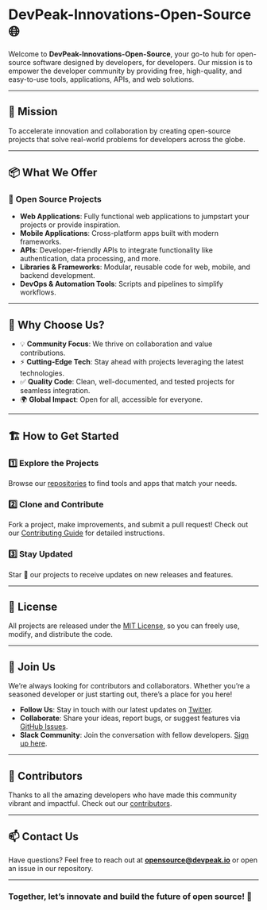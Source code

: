 # DevPeak-Innovations-Open-Source 🌐

Welcome to **DevPeak-Innovations-Open-Source**, your go-to hub for open-source software designed by developers, for developers. Our mission is to empower the developer community by providing free, high-quality, and easy-to-use tools, applications, APIs, and web solutions.

---

## 🎯 **Mission**
To accelerate innovation and collaboration by creating open-source projects that solve real-world problems for developers across the globe.

---

## 📦 **What We Offer**

### 🔗 **Open Source Projects**
- **Web Applications**: Fully functional web applications to jumpstart your projects or provide inspiration.
- **Mobile Applications**: Cross-platform apps built with modern frameworks.
- **APIs**: Developer-friendly APIs to integrate functionality like authentication, data processing, and more.
- **Libraries & Frameworks**: Modular, reusable code for web, mobile, and backend development.
- **DevOps & Automation Tools**: Scripts and pipelines to simplify workflows.

---

## 🚀 **Why Choose Us?**
- 💡 **Community Focus**: We thrive on collaboration and value contributions.
- ⚡ **Cutting-Edge Tech**: Stay ahead with projects leveraging the latest technologies.
- ✅ **Quality Code**: Clean, well-documented, and tested projects for seamless integration.
- 🌍 **Global Impact**: Open for all, accessible for everyone.

---

## 🏗️ **How to Get Started**

### 1️⃣ **Explore the Projects**
Browse our [repositories](https://github.com/DevPeak-Innovations-Open-Source) to find tools and apps that match your needs.
<!--
### 2️⃣ **Clone and Contribute**
```bash
git clone https://github.com/DevPeak-Innovations-Open-Source/<repository-name>.git
```
-->
### 2️⃣ **Clone and Contribute** 
Fork a project, make improvements, and submit a pull request! Check out our [Contributing Guide](CONTRIBUTING.md) for detailed instructions.

### 3️⃣ **Stay Updated**
Star 🌟 our projects to receive updates on new releases and features.

---

## 📜 **License**
All projects are released under the [MIT License](LICENSE.md), so you can freely use, modify, and distribute the code.

---

## 🌟 **Join Us**
We’re always looking for contributors and collaborators. Whether you’re a seasoned developer or just starting out, there’s a place for you here!

- **Follow Us**: Stay in touch with our latest updates on [Twitter](https://twitter.com/devpeakopensource).
- **Collaborate**: Share your ideas, report bugs, or suggest features via [GitHub Issues](https://github.com/DevPeak-Innovations-Open-Source/issues).
- **Slack Community**: Join the conversation with fellow developers. [Sign up here](#).

---

## 🤝 **Contributors**
Thanks to all the amazing developers who have made this community vibrant and impactful. Check out our [contributors](https://github.com/DevPeak-Innovations-Open-Source/graphs/contributors).

---

## 📫 **Contact Us**
Have questions? Feel free to reach out at **opensource@devpeak.io** or open an issue in our repository.

---

### Together, let’s innovate and build the future of open source! 🚀
